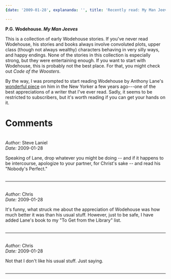 ```yaml
---
{date: '2009-01-28', explananda: '', title: 'Recently read: My Man Jeeves'}

---
```

<strong>P.G. Wodehouse. <em>My Man Jeeves</em></strong>

This is a collection of early Wodehouse stories.  If you've never read Wodehouse, his stories and books always involve convoluted plots, upper class (though not always wealthy) characters behaving in very silly ways, and happy endings.  None of the stories in this collection is especially strong, but they were entertaining enough.  If you want to start with Wodehouse, this is probably not the best place.  For that, you might check out <em>Code of the Woosters</em>.

By the way, I was prompted to start reading Wodehouse by Anthony Lane's <a href="http://www.newyorker.com/archive/2004/04/19/040419fa_fact_lane">wonderful piece</a> on him in the New Yorker a few years ago---one of the best appreciations of a writer that I've ever read.  Sadly, it seems to be restricted to subscribers, but it's worth reading if you can get your hands on it.  


<h1>Comments</h1>


<br/>
<em>Author:</em> Steve Laniel
<br/><em>Date:</em> 2009-01-28

Speaking of Lane, drop whatever you might be doing -- and if it happens to be intercourse, apologize to your partner, for Christ's sake -- and read his "Nobody's Perfect."
<br/>
<br/>

*******************************************************************************



<br/>
<em>Author:</em> Chris
<br/><em>Date:</em> 2009-01-28

It's funny, what struck me about the appreciation of Wodehouse was how much better it was than his usual stuff.  However, just to be safe, I have added Lane's book to my "To Get from the Library" list.
<br/>
<br/>

*******************************************************************************



<br/>
<em>Author:</em> Chris
<br/><em>Date:</em> 2009-01-28

Not that I don't like his usual stuff.  Just saying.
<br/>
<br/>

*******************************************************************************

